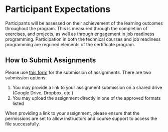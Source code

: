 # Participant Expectations 

Participants will be assessed on their achievement of the learning outcomes throughout the program. This is measured through the completion of exercises, and projects, as well as through engagement in job readiness programming. Participation in both the technical courses and job readiness programming are required elements of the certificate program. 

## How to Submit Assignments
Please use [this form](https://forms.office.com/Pages/DesignPageV2.aspx?subpage=design&id=JsKqeAMvTUuQN7RtVsVSEE9C7b18YQNDgJNhXvr3pBNUNUMyMEUyNFJZV0FHRU9JSEZTSVJIN0wzRi4u) for the submission of assignments. There are two submission options:
1. You may provide a link to your assignment submission on a shared drive (Google Drive, Dropbox, etc.) 
2. You may upload the assignment directly in one of the approved formats listed
   
When providing a link to your assignment, please ensure that the permissions are set to allow instructors and course support to access the file successfully.
